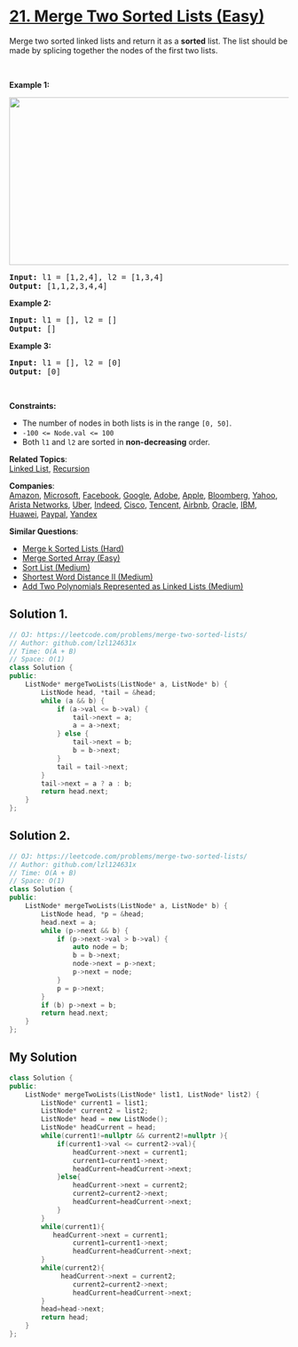 # [21. Merge Two Sorted Lists (Easy)](https://leetcode.com/problems/merge-two-sorted-lists/)

<p>Merge two sorted linked lists and return it as a <strong>sorted</strong> list. The list should be made by splicing together the nodes of the first two lists.</p>

<p>&nbsp;</p>
<p><strong>Example 1:</strong></p>
<img alt="" src="https://assets.leetcode.com/uploads/2020/10/03/merge_ex1.jpg" style="width: 662px; height: 302px;">
<pre><strong>Input:</strong> l1 = [1,2,4], l2 = [1,3,4]
<strong>Output:</strong> [1,1,2,3,4,4]
</pre>

<p><strong>Example 2:</strong></p>

<pre><strong>Input:</strong> l1 = [], l2 = []
<strong>Output:</strong> []
</pre>

<p><strong>Example 3:</strong></p>

<pre><strong>Input:</strong> l1 = [], l2 = [0]
<strong>Output:</strong> [0]
</pre>

<p>&nbsp;</p>
<p><strong>Constraints:</strong></p>

<ul>
	<li>The number of nodes in both lists is in the range <code>[0, 50]</code>.</li>
	<li><code>-100 &lt;= Node.val &lt;= 100</code></li>
	<li>Both <code>l1</code> and <code>l2</code> are sorted in <strong>non-decreasing</strong> order.</li>
</ul>


**Related Topics**:  
[Linked List](https://leetcode.com/tag/linked-list/), [Recursion](https://leetcode.com/tag/recursion/)

**Companies**:  
[Amazon](https://leetcode.com/company/amazon), [Microsoft](https://leetcode.com/company/microsoft), [Facebook](https://leetcode.com/company/facebook), [Google](https://leetcode.com/company/google), [Adobe](https://leetcode.com/company/adobe), [Apple](https://leetcode.com/company/apple), [Bloomberg](https://leetcode.com/company/bloomberg), [Yahoo](https://leetcode.com/company/yahoo), [Arista Networks](https://leetcode.com/company/arista-networks), [Uber](https://leetcode.com/company/uber), [Indeed](https://leetcode.com/company/indeed), [Cisco](https://leetcode.com/company/cisco), [Tencent](https://leetcode.com/company/tencent), [Airbnb](https://leetcode.com/company/airbnb), [Oracle](https://leetcode.com/company/oracle), [IBM](https://leetcode.com/company/ibm), [Huawei](https://leetcode.com/company/huawei), [Paypal](https://leetcode.com/company/paypal), [Yandex](https://leetcode.com/company/yandex)

**Similar Questions**:
* [Merge k Sorted Lists (Hard)](https://leetcode.com/problems/merge-k-sorted-lists/)
* [Merge Sorted Array (Easy)](https://leetcode.com/problems/merge-sorted-array/)
* [Sort List (Medium)](https://leetcode.com/problems/sort-list/)
* [Shortest Word Distance II (Medium)](https://leetcode.com/problems/shortest-word-distance-ii/)
* [Add Two Polynomials Represented as Linked Lists (Medium)](https://leetcode.com/problems/add-two-polynomials-represented-as-linked-lists/)

## Solution 1.

```cpp
// OJ: https://leetcode.com/problems/merge-two-sorted-lists/
// Author: github.com/lzl124631x
// Time: O(A + B)
// Space: O(1)
class Solution {
public:
    ListNode* mergeTwoLists(ListNode* a, ListNode* b) {
        ListNode head, *tail = &head;
        while (a && b) {
            if (a->val <= b->val) {
                tail->next = a;
                a = a->next;
            } else {
                tail->next = b;
                b = b->next;
            }
            tail = tail->next;
        }
        tail->next = a ? a : b;
        return head.next;
    }
};
```

## Solution 2.

```cpp
// OJ: https://leetcode.com/problems/merge-two-sorted-lists/
// Author: github.com/lzl124631x
// Time: O(A + B)
// Space: O(1)
class Solution {
public:
    ListNode* mergeTwoLists(ListNode* a, ListNode* b) {
        ListNode head, *p = &head;
        head.next = a;
        while (p->next && b) {
            if (p->next->val > b->val) {
                auto node = b;
                b = b->next;
                node->next = p->next;
                p->next = node;
            }
            p = p->next;
        }
        if (b) p->next = b;
        return head.next;
    }
};
```

## My Solution
```cpp
class Solution {
public:
    ListNode* mergeTwoLists(ListNode* list1, ListNode* list2) {
        ListNode* current1 = list1;
        ListNode* current2 = list2;
        ListNode* head = new ListNode();
        ListNode* headCurrent = head;
        while(current1!=nullptr && current2!=nullptr ){
            if(current1->val <= current2->val){
                headCurrent->next = current1;
                current1=current1->next;
                headCurrent=headCurrent->next;
            }else{
                headCurrent->next = current2;
                current2=current2->next;
                headCurrent=headCurrent->next;
            }
        }
        while(current1){
           headCurrent->next = current1;
                current1=current1->next;
                headCurrent=headCurrent->next;
        }   
        while(current2){
             headCurrent->next = current2;
                current2=current2->next;
                headCurrent=headCurrent->next;
        }
        head=head->next;
        return head;
    }
};

```